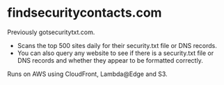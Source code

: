 # findsecuritycontacts.com

Previously gotsecuritytxt.com.

- Scans the top 500 sites daily for their security.txt file or DNS records.
- You can also query any website to see if there is a security.txt file or DNS records and whether they appear to be formatted correctly.

Runs on AWS using CloudFront, Lambda@Edge and S3.
